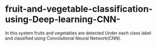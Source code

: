 # fruit-and-vegetable-classification-using-Deep-learning-CNN-
In this system fruits and vegetables are detected Under each class label and classified using Convolutional Neural Network(CNN).
